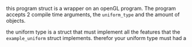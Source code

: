 
this program struct is a wrapper on an openGL program. The program accepts 2 compile time arguments, the `uniform_type` and the amount of objects.

the uniform type is a struct that must implement all the features that the `example_uniform` struct implements. therefor your uniform type must had a 